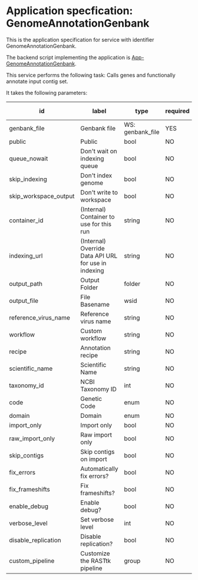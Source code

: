 
# Application specfication: GenomeAnnotationGenbank

This is the application specification for service with identifier GenomeAnnotationGenbank.

The backend script implementing the application is [App-GenomeAnnotationGenbank](service-scripts/App-GenomeAnnotationGenbank.pm).

This service performs the following task:   Calls genes and functionally annotate input contig set.

It takes the following parameters:

| id | label | type | required | default value |
| -- | ----- | ---- | -------- | ------------ |
| genbank_file | Genbank file | WS: genbank_file  | YES |  |
| public | Public | bool  | NO | 0 |
| queue_nowait | Don't wait on indexing queue | bool  | NO | 0 |
| skip_indexing | Don't index genome | bool  | NO | 0 |
| skip_workspace_output | Don't write to workspace | bool  | NO | 0 |
| container_id | (Internal) Container to use for this run | string  | NO |  |
| indexing_url | (Internal) Override Data API URL for use in indexing | string  | NO |  |
| output_path | Output Folder | folder  | NO |  |
| output_file | File Basename | wsid  | NO |  |
| reference_virus_name | Reference virus name | string  | NO |  |
| workflow | Custom workflow | string  | NO |  |
| recipe | Annotation recipe | string  | NO |  |
| scientific_name | Scientific Name | string  | NO |  |
| taxonomy_id | NCBI Taxonomy ID | int  | NO |  |
| code | Genetic Code | enum  | NO |  |
| domain | Domain | enum  | NO | Bacteria |
| import_only | Import only | bool  | NO |  |
| raw_import_only | Raw import only | bool  | NO |  |
| skip_contigs | Skip contigs on import | bool  | NO |  |
| fix_errors | Automatically fix errors? | bool  | NO |  |
| fix_frameshifts | Fix frameshifts? | bool  | NO |  |
| enable_debug | Enable debug? | bool  | NO |  |
| verbose_level | Set verbose level | int  | NO |  |
| disable_replication | Disable replication? | bool  | NO |  |
| custom_pipeline | Customize the RASTtk pipeline | group  | NO |  |

